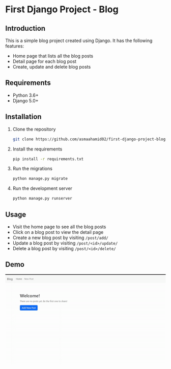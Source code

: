 # First Django Project - Blog

## Introduction

This is a simple blog project created using Django. It has the following features:

- Home page that lists all the blog posts
- Detail page for each blog post
- Create, update and delete blog posts

## Requirements

- Python 3.6+
- Django 5.0+

## Installation

1. Clone the repository

   ```bash
   git clone https://github.com/asmaahamid02/first-django-project-blog
   ```

2. Install the requirements

   ```bash
   pip install -r requirements.txt
   ```

3. Run the migrations

   ```bash
   python manage.py migrate
   ```

4. Run the development server

   ```bash
   python manage.py runserver
   ```

## Usage

- Visit the home page to see all the blog posts
- Click on a blog post to view the detail page
- Create a new blog post by visiting `/post/add/`
- Update a blog post by visiting `/post/<id>/update/`
- Delete a blog post by visiting `/post/<id>/delete/`

## Demo

<img src="./readme/demo.gif" alt="Demo" width="800">
